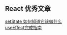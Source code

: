 ## React 优秀文章
[setState 如何知道它该做什么](https://www.v2ex.com/t/525428)  
[useEffect完成指南](https://overreacted.io/zh-hans/a-complete-guide-to-useeffect/)  
